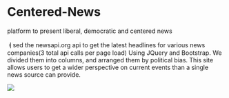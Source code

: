 # Centered-News
platform to present liberal, democratic and centered news

ㅕsed the newsapi.org api to get the latest headlines for various news companies(3 total api calls per page load) Using JQuery and Bootstrap. We divided them into columns, and arranged them by political bias. This site allows users to get a wider perspective on current events than a single news source can provide.

![](.jpg)
